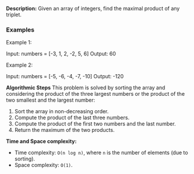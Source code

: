 **Description:**
Given an array of integers, find the maximal product of any triplet.

### Examples
Example 1:

Input: numbers = [-3, 1, 2, -2, 5, 6]
Output: 60

Example 2:

Input: numbers = [-5, -6, -4, -7, -10]
Output: -120

**Algorithmic Steps**
This problem is solved by sorting the array and considering the product of the three largest numbers or the product of the two smallest and the largest number:

1. Sort the array in non-decreasing order.
2. Compute the product of the last three numbers.
3. Compute the product of the first two numbers and the last number.
4. Return the maximum of the two products.

**Time and Space complexity:**
- Time complexity: `O(n log n)`, where `n` is the number of elements (due to sorting).
- Space complexity: `O(1)`. 